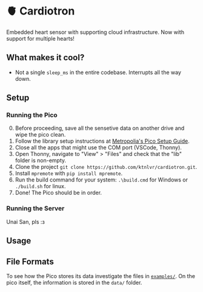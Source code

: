 # :anatomical_heart: Cardiotron

Embedded heart sensor with supporting cloud infrastructure. Now with support for multiple hearts!

## What makes it cool?

- Not a single `sleep_ms` in the entire codebase. Interrupts all the way down.

## Setup 

### Running the Pico

0. Before proceeding, save all the sensetive data on another drive and wipe the pico clean.
1. Follow the library setup instructions at [Metropolia's Pico Setup Guide](https://gitlab.metropolia.fi/lansk/pico-test).
2. Close all the apps that might use the COM port (VSCode, Thonny).
3. Open Thonny, navigate to "View" > "Files" and check that the "lib" folder is non-empty.
4. Clone the project `git clone https://github.com/ktnlvr/cardiotron.git`.
5. Install `mpremote` with `pip install mpremote`.
6. Run the build command for your system: `.\build.cmd` for Windows or `./build.sh` for linux.
7. Done! The Pico should be in order.

### Running the Server

Unai San, pls :з

## Usage

## File Formats

To see how the Pico stores its data investigate the files in [`examples/`](examples/). On the pico itself, the information is stored in the `data/` folder.
